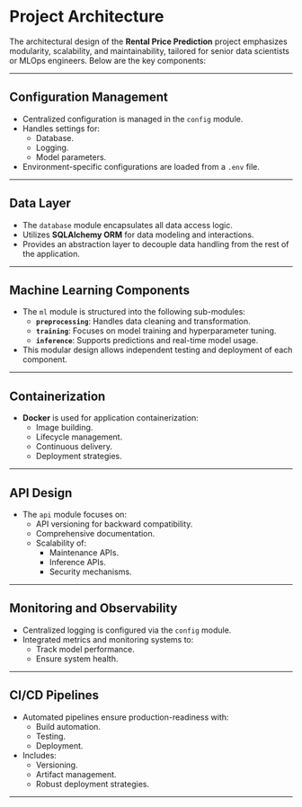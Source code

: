 # Project Architecture

The architectural design of the **Rental Price Prediction** project emphasizes modularity, scalability, and maintainability, tailored for senior data scientists or MLOps engineers. Below are the key components:

---

## Configuration Management

- Centralized configuration is managed in the `config` module.
- Handles settings for:
  - Database.
  - Logging.
  - Model parameters.
- Environment-specific configurations are loaded from a `.env` file.

---

## Data Layer

- The `database` module encapsulates all data access logic.
- Utilizes **SQLAlchemy ORM** for data modeling and interactions.
- Provides an abstraction layer to decouple data handling from the rest of the application.

---

## Machine Learning Components

- The `ml` module is structured into the following sub-modules:
  - **`preprocessing`**: Handles data cleaning and transformation.
  - **`training`**: Focuses on model training and hyperparameter tuning.
  - **`inference`**: Supports predictions and real-time model usage.
- This modular design allows independent testing and deployment of each component.

---

## Containerization

- **Docker** is used for application containerization:
  - Image building.
  - Lifecycle management.
  - Continuous delivery.
  - Deployment strategies.

---

## API Design

- The `api` module focuses on:
  - API versioning for backward compatibility.
  - Comprehensive documentation.
  - Scalability of:
    - Maintenance APIs.
    - Inference APIs.
    - Security mechanisms.

---

## Monitoring and Observability

- Centralized logging is configured via the `config` module.
- Integrated metrics and monitoring systems to:
  - Track model performance.
  - Ensure system health.

---

## CI/CD Pipelines

- Automated pipelines ensure production-readiness with:
  - Build automation.
  - Testing.
  - Deployment.
- Includes:
  - Versioning.
  - Artifact management.
  - Robust deployment strategies.

---
